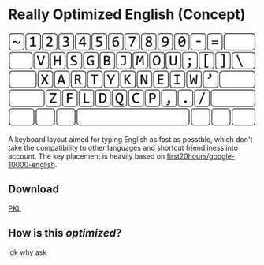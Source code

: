 # Really Optimized English (Concept)

![](/roe/layout-hd.png)

A keyboard layout aimed for typing English as fast as posstble, which don't take the compatibility to other languages and shortcut friendliness into account.
The key placement is heavily based on [first20hours/google-10000-english](https://github.com/first20hours/google-10000-english).

## Download
[PKL](https://github.com/CarrieForle/really-optimized-english/releases/latest/download/roe.zip)

## How is this _optimized_?
idk why ask
